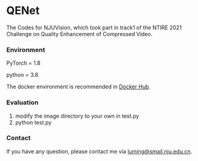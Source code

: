 # QENet
The Codes for NJUVision, which took part in track1 of the NTIRE 2021 Challenge on Quality Enhancement of Compressed Video.
### Environment
PyTorch = 1.8 

python = 3.8

The docker environment is recommended in [Docker Hub](https://registry.hub.docker.com/layers/pytorch/pytorch/1.8.1-cuda11.1-cudnn8-devel/images/sha256-024af183411f136373a83f9a0e5d1a02fb11acb1b52fdcf4d73601912d0f09b1?context=explore).
### Evaluation
1. modify the image directory to your own in test.py
2. python test.py
### Contact
If you have any question, please contact me via luming@smail.nju.edu.cn.

